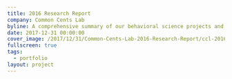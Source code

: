 ```yaml
---
title: 2016 Research Report
company: Common Cents Lab
byline: A comprehensive summary of our behavioral science projects and experiments in 2016
date: 2017-12-31 00:00:00
cover_image: /2017/12/31/Common-Cents-Lab-2016-Research-Report/ccl-2016-report-preview.png
fullscreen: true
tags:
  - portfolio
layout: project
---
```


<div class="pdf-wrapper" style="height: calc(100vh - var(--nav-height));">
  <object
    data="/2017/12/31/Common-Cents-Lab-2016-Research-Report/Common_Cents_Lab_End_of_Year_2016_Report.pdf"
    type="application/pdf"
    width="100%"
    height="100%"
    style="overflow: auto;"
  >
    <embed
      src="/2017/12/31/Common-Cents-Lab-2016-Research-Report/Common_Cents_Lab_End_of_Year_2016_Report.pdf"
      type="application/pdf"
      width="100%"
      height="100%"
    />
  </object>
</div>

<style>
.pdf-wrapper {
  position: relative;
  width: 100%;
  margin: 0;
  padding: 0;
  overflow: hidden;
}

.pdf-wrapper object,
.pdf-wrapper embed {
  position: absolute;
  top: 0;
  left: 0;
  width: 100% !important;
  height: 100% !important;
  border: none;
  margin: 0;
  padding: 0;
}

@media screen and (max-width: 768px) {
  .pdf-wrapper {
    height: calc(100vh - 60px) !important;
  }
}
</style>
